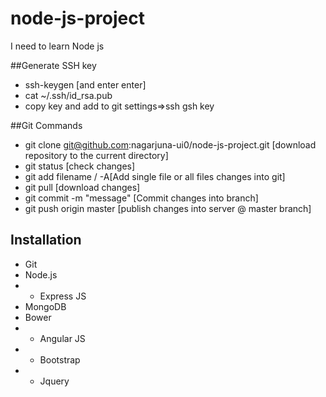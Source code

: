 # node-js-project
I need to learn Node js

##Generate SSH key

- ssh-keygen [and enter enter]
- cat ~/.ssh/id_rsa.pub
- copy key and add to git settings=>ssh gsh key

##Git Commands

- git clone git@github.com:nagarjuna-ui0/node-js-project.git [download repository to the current directory] 
- git status [check changes]
- git add filename / -A[Add single file or all files changes into git]
- git pull [download changes]
- git commit -m "message" [Commit changes into branch]
- git push origin master [publish changes into server @ master branch]

## Installation
- Git
- Node.js
- - Express JS
- MongoDB
- Bower
- - Angular JS
- - Bootstrap
- - Jquery


